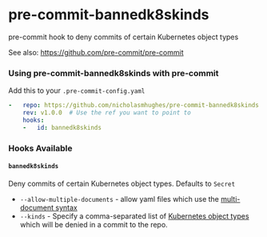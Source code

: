 # pre-commit-bannedk8skinds
pre-commit hook to deny commits of certain Kubernetes object types

See also: <https://github.com/pre-commit/pre-commit>

### Using pre-commit-bannedk8skinds with pre-commit

Add this to your `.pre-commit-config.yaml`

```yaml
-   repo: https://github.com/nicholasmhughes/pre-commit-bannedk8skinds
    rev: v1.0.0  # Use the ref you want to point to
    hooks:
    -   id: bannedk8skinds
```

### Hooks Available

#### `bannedk8skinds`
Deny commits of certain Kubernetes object types. Defaults to `Secret`
  - `--allow-multiple-documents` - allow yaml files which use the
    [multi-document syntax](http://www.yaml.org/spec/1.2/spec.html#YAML)
  - `--kinds` - Specify a comma-separated list of
    [Kubernetes object types](https://git.k8s.io/community/contributors/devel/sig-architecture/api-conventions.md#types-kinds)
    which will be denied in a commit to the repo.
